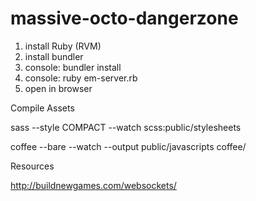 massive-octo-dangerzone
=======================

1. install Ruby (RVM)
2. install bundler
3. console: bundler install
4. console: ruby em-server.rb
5. open in browser

Compile Assets

sass --style COMPACT --watch scss:public/stylesheets

coffee --bare --watch --output public/javascripts coffee/

Resources

http://buildnewgames.com/websockets/
